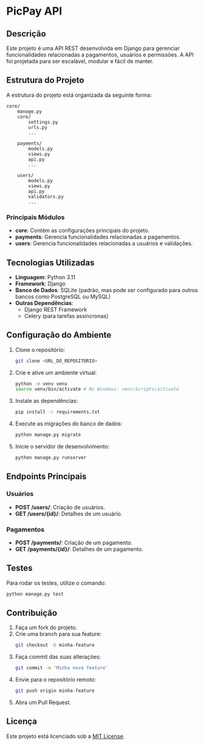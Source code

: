 # PicPay API

## Descrição

Este projeto é uma API REST desenvolvida em Django para gerenciar funcionalidades relacionadas a pagamentos, usuários e permissões. A API foi projetada para ser escalável, modular e fácil de manter.

## Estrutura do Projeto

A estrutura do projeto está organizada da seguinte forma:

```
core/
    manage.py
    core/
        settings.py
        urls.py
        ...

    payments/
        models.py
        views.py
        api.py
        ...

    users/
        models.py
        views.py
        api.py
        validators.py
        ...
```

### Principais Módulos

- **core**: Contém as configurações principais do projeto.
- **payments**: Gerencia funcionalidades relacionadas a pagamentos.
- **users**: Gerencia funcionalidades relacionadas a usuários e validações.

## Tecnologias Utilizadas

- **Linguagem**: Python 3.11
- **Framework**: Django
- **Banco de Dados**: SQLite (padrão, mas pode ser configurado para outros bancos como PostgreSQL ou MySQL)
- **Outras Dependências**: 
  - Django REST Framework
  - Celery (para tarefas assíncronas)

## Configuração do Ambiente

1. Clone o repositório:
   ```bash
   git clone <URL_DO_REPOSITORIO>
   ```

2. Crie e ative um ambiente virtual:
   ```bash
   python -m venv venv
   source venv/bin/activate # No Windows: venv\Scripts\activate
   ```

3. Instale as dependências:
   ```bash
   pip install -r requirements.txt
   ```

4. Execute as migrações do banco de dados:
   ```bash
   python manage.py migrate
   ```

5. Inicie o servidor de desenvolvimento:
   ```bash
   python manage.py runserver
   ```

## Endpoints Principais

### Usuários
- **POST /users/**: Criação de usuários.
- **GET /users/{id}/**: Detalhes de um usuário.

### Pagamentos
- **POST /payments/**: Criação de um pagamento.
- **GET /payments/{id}/**: Detalhes de um pagamento.

## Testes

Para rodar os testes, utilize o comando:
```bash
python manage.py test
```

## Contribuição

1. Faça um fork do projeto.
2. Crie uma branch para sua feature:
   ```bash
   git checkout -b minha-feature
   ```
3. Faça commit das suas alterações:
   ```bash
   git commit -m 'Minha nova feature'
   ```
4. Envie para o repositório remoto:
   ```bash
   git push origin minha-feature
   ```
5. Abra um Pull Request.

## Licença

Este projeto está licenciado sob a [MIT License](LICENSE).